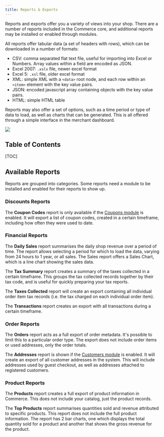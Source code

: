 ```yaml
---
title: Reports & Exports
---
```


Reports and exports offer you a variety of views into your shop. There are a number of reports included in the Commerce core, and additional reports may be installed or enabled through modules.

All reports offer tabular data (a set of headers with rows), which can be downloaded in a number of formats:

- CSV: comma separated flat text file, useful for importing into Excel or Numbers. Array values within a field are encoded as JSON. 
- Excel 2007: `.xslx` file, newer excel format
- Excel 5: `.xsl` file, older excel format
- XML: simple XML with a `<data>` root node, and each row within an `<item>` element with the key value pairs.
- JSON: encoded javascript array containing objects with the key value pairs. 
- HTML: simple HTML table

Reports may also offer a set of options, such as a time period or type of data to load, as well as charts that can be generated. This is all offered through a simple interface in the merchant dashboard.

![](../images/reports/products.jpg)

## Table of Contents

[TOC]

## Available Reports

Reports are grouped into categories. Some reports need a module to be installed and enabled for their reports to show up.

### Discounts Reports

The **Coupon Codes** report is only available if the [Coupons module](Modules/Cart/Coupons) is enabled. It will export a list of coupon codes, created in a certain timeframe, including how often they were used to date.

### Financial Reports

The **Daily Sales** report summarises the daily shop revenue over a period of time. The report allows selecting a period for which to load the data, varying from 24 hours to 1 year, or all sales. The Sales report offers a Sales Chart, which is a line chart showing the sales data.

The **Tax Summary** report creates a summary of the taxes collected in a certain timeframe. This groups the tax collected records together by their tax code, and is useful for quickly preparing your tax reports. 

The **Taxes Collected** report will create an export containing all individual order item tax records (i.e. the tax charged on each individual order item). 

The **Transactions** report creates an export with all transactions during a certain timeframe.

### Order Reports

The **Orders** report acts as a full export of order metadata. It's possible to limit this to a particular order type. The export does not include order items or used addresses, only the order totals. 

The **Addresses** report is shown if the [Customers module](Modules/Admin/Customers) is enabled. It will create an export of all customer addresses in the system. This will include addresses used by guest checkout, as well as addresses attached to registered customers. 

### Product Reports

The **Products** report creates a full export of product information in Commerce. This does not include your catalog, just the product records. 

The **Top Products** report summarises quantities sold and revenue attributed to specific products. This report does not include the full product information. The report has 2 bar charts, one which displays the total quantity sold for a product and another that shows the gross revenue for the product. 

